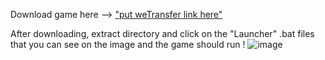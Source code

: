 Download game here --> ["put weTransfer link here"](https://we.tl/t-qOpv29mVfx)

After downloading, extract directory and click on the "Launcher" .bat files that you can see on the image and the game should run !
![image](https://github.com/Mahnwe/QuestionGame/assets/120069846/c8cbbff9-cf50-4a73-9d0b-ae8a70a5e5d2)

